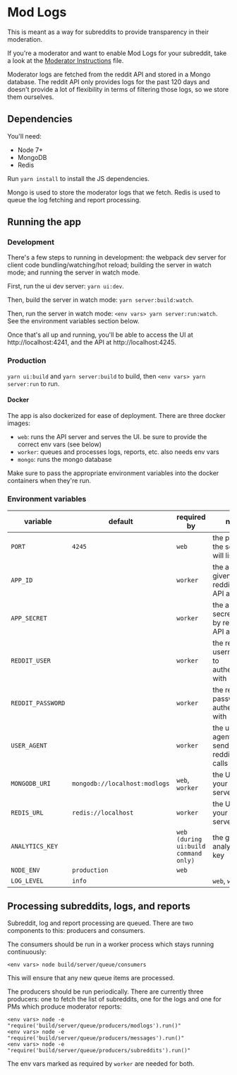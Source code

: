 # Mod Logs

This is meant as a way for subreddits to provide transparency in their moderation.

If you're a moderator and want to enable Mod Logs for your subreddit, take a look at the [Moderator Instructions](ModeratorInstructions.md) file.

Moderator logs are fetched from the reddit API and stored in a Mongo database. The reddit API only provides logs for the past 120 days and doesn't provide a lot of flexibility in terms of filtering those logs, so we store them ourselves.

## Dependencies

You'll need:

  - Node 7+
  - MongoDB
  - Redis

Run `yarn install` to install the JS dependencies.

Mongo is used to store the moderator logs that we fetch. Redis is used to queue the log fetching and report processing.

## Running the app

### Development

There's a few steps to running in development: the webpack dev server for client code bundling/watching/hot reload; building the server in watch mode; and running the server in watch mode.

First, run the ui dev server: `yarn ui:dev`.

Then, build the server in watch mode: `yarn server:build:watch`.

Then, run the server in watch mode: `<env vars> yarn server:run:watch`. See the environment variables section below.

Once that's all up and running, you'll be able to access the UI at http://localhost:4241, and the API at http://localhost:4245.

### Production

`yarn ui:build` and `yarn server:build` to build, then `<env vars> yarn server:run` to run.

#### Docker

The app is also dockerized for ease of deployment. There are three docker images:

  - `web`: runs the API server and serves the UI. be sure to provide the correct env vars (see below)
  - `worker`: queues and processes logs, reports, etc. also needs env vars
  - `mongo`: runs the mongo database

Make sure to pass the appropriate environment variables into the docker containers when they're run.

### Environment variables

| variable | default | required by | note |
|---|---|---|---|
| `PORT` | `4245` | `web` | the port that the server will listen on |
| `APP_ID` |  | `worker` | the app ID given by reddit for API access |
| `APP_SECRET` |  | `worker` | the app secret given by reddit for API access |
| `REDDIT_USER` |  | `worker` | the reddit username to authenticate with |
| `REDDIT_PASSWORD` |  | `worker` | the reddit password to authenticate with |
| `USER_AGENT` |  | `worker` | the user agent to send with reddit API calls |
| `MONGODB_URI` | `mongodb://localhost:modlogs` | `web`, `worker` | the URI of your mongo server |
| `REDIS_URL` | `redis://localhost` | `worker` | the URI of your redis server |
| `ANALYTICS_KEY` |  | `web (during ui:build command only)` | the google analytics key |
| `NODE_ENV` | `production` | `web` |  |
| `LOG_LEVEL` | `info` |  | `web`, `worker` |  |

## Processing subreddits, logs, and reports

Subreddit, log and report processing are queued. There are two components to this: producers and consumers.

The consumers should be run in a worker process which stays running continuously:

`<env vars> node build/server/queue/consumers`

This will ensure that any new queue items are processed.

The producers should be run periodically. There are currently three producers: one to fetch the list of subreddits, one for the logs and one for PMs which produce moderator reports:

`<env vars> node -e "require('build/server/queue/producers/modlogs').run()"`  
`<env vars> node -e "require('build/server/queue/producers/messages').run()"`  
`<env vars> node -e "require('build/server/queue/producers/subreddits').run()"`

The env vars marked as required by `worker` are needed for both.
